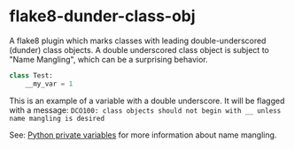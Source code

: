 # flake8-dunder-class-obj

A flake8 plugin which marks classes with leading double-underscored (dunder) class
objects. A double underscored class object is subject to "Name Mangling", which can be a
surprising behavior.

```python
class Test:
    __my_var = 1
```

This is an example of a variable with a double underscore. It will be flagged with a
message:
`DCO100: class objects should not begin with __ unless name mangling is desired`

See:
[Python private variables](https://docs.python.org/3/tutorial/classes.html#private-variables)
for more information about name mangling.
